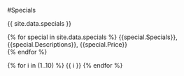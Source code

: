 #Specials
  
{{ site.data.specials }}
  
  
{% for special in site.data.specials %}
  {{special.Specials}}, {{special.Descriptions}}, {{special.Price}}<br>
{% endfor %}
  
  
{% for i in (1..10) %}
  {{ i }}
{% endfor %}
  


